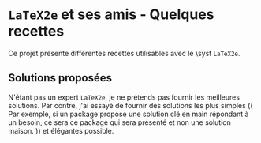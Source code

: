 `LaTeX2e` et ses amis - Quelques recettes
=========================================

Ce projet présente différentes recettes utilisables avec le \syst `LaTeX2e`.


Solutions proposées
-------------------

N'étant pas un expert `LaTeX2e`, je ne prétends pas fournir les meilleures solutions. Par contre, j'ai essayé de fournir des solutions les plus simples
((
    Par exemple, si un package propose une solution clé en main répondant à un besoin, ce sera ce package qui sera présenté et non une solution maison.
))
et élégantes possible.
